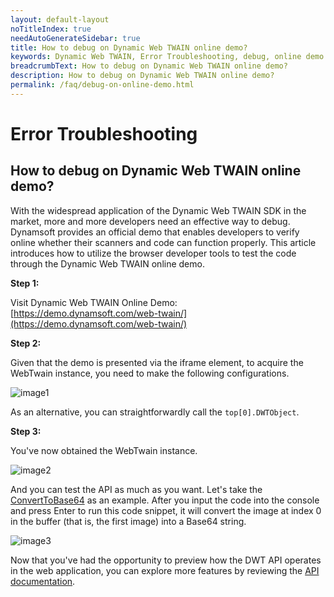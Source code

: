 ```yaml
---
layout: default-layout
noTitleIndex: true
needAutoGenerateSidebar: true
title: How to debug on Dynamic Web TWAIN online demo?
keywords: Dynamic Web TWAIN, Error Troubleshooting, debug, online demo
breadcrumbText: How to debug on Dynamic Web TWAIN online demo?
description: How to debug on Dynamic Web TWAIN online demo?
permalink: /faq/debug-on-online-demo.html
---
```


# Error Troubleshooting

## How to debug on Dynamic Web TWAIN online demo?

With the widespread application of the Dynamic Web TWAIN SDK in the market, more and more developers need an effective way to debug. Dynamsoft provides an official demo that enables developers to verify online whether their scanners and code can function properly. This article introduces how to utilize the browser developer tools to test the code through the Dynamic Web TWAIN online demo.

**Step 1:**

Visit Dynamic Web TWAIN Online Demo: [https://demo.dynamsoft.com/web-twain/](https://demo.dynamsoft.com/web-twain/)

**Step 2:**

Given that the demo is presented via the iframe element, to acquire the WebTwain instance, you need to make the following configurations.

![image1]({{site.assets}}imgs/debug_on_online_demo.png)

As an alternative, you can straightforwardly call the `top[0].DWTObject`.

**Step 3:**

You've now obtained the WebTwain instance.

![image2]({{site.assets}}imgs/get_dwtobject_instance.png)

And you can test the API as much as you want. Let's take the [ConvertToBase64](https://www.dynamsoft.com/web-twain/docs/info/api/WebTwain_IO.html#converttobase64) as an example. After you input the code into the console and press Enter to run this code snippet, it will convert the image at index 0 in the buffer (that is, the first image) into a Base64 string.

![image3]({{site.assets}}imgs/console_code_test.png)

Now that you've had the opportunity to preview how the DWT API operates in the web application, you can explore more features by reviewing the [API documentation]({{site.info}}api/). 
